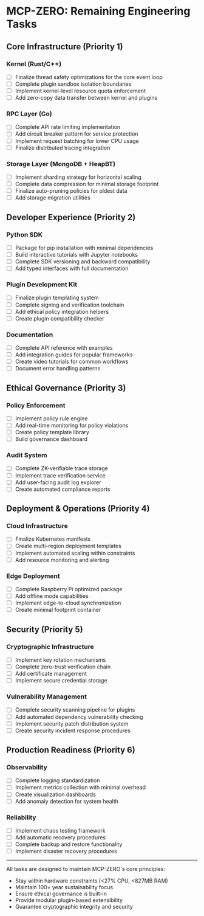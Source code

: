 # MCP-ZERO: Remaining Engineering Tasks

## Core Infrastructure (Priority 1)

### Kernel (Rust/C++)
- [ ] Finalize thread safety optimizations for the core event loop
- [ ] Complete plugin sandbox isolation boundaries
- [ ] Implement kernel-level resource quota enforcement
- [ ] Add zero-copy data transfer between kernel and plugins

### RPC Layer (Go)
- [ ] Complete API rate limiting implementation
- [ ] Add circuit breaker pattern for service protection
- [ ] Implement request batching for lower CPU usage 
- [ ] Finalize distributed tracing integration

### Storage Layer (MongoDB + HeapBT)
- [ ] Implement sharding strategy for horizontal scaling
- [ ] Complete data compression for minimal storage footprint
- [ ] Finalize auto-pruning policies for oldest data
- [ ] Add storage migration utilities

## Developer Experience (Priority 2)

### Python SDK
- [ ] Package for pip installation with minimal dependencies
- [ ] Build interactive tutorials with Jupyter notebooks
- [ ] Complete SDK versioning and backward compatibility
- [ ] Add typed interfaces with full documentation

### Plugin Development Kit
- [ ] Finalize plugin templating system
- [ ] Complete signing and verification toolchain
- [ ] Add ethical policy integration helpers
- [ ] Create plugin compatibility checker

### Documentation
- [ ] Complete API reference with examples
- [ ] Add integration guides for popular frameworks
- [ ] Create video tutorials for common workflows
- [ ] Document error handling patterns

## Ethical Governance (Priority 3)

### Policy Enforcement
- [ ] Implement policy rule engine
- [ ] Add real-time monitoring for policy violations
- [ ] Create policy template library
- [ ] Build governance dashboard

### Audit System
- [ ] Complete ZK-verifiable trace storage
- [ ] Implement trace verification service
- [ ] Add user-facing audit log explorer
- [ ] Create automated compliance reports

## Deployment & Operations (Priority 4)

### Cloud Infrastructure
- [ ] Finalize Kubernetes manifests
- [ ] Create multi-region deployment templates
- [ ] Implement automated scaling within constraints
- [ ] Add resource monitoring and alerting

### Edge Deployment
- [ ] Complete Raspberry Pi optimized package
- [ ] Add offline mode capabilities
- [ ] Implement edge-to-cloud synchronization
- [ ] Create minimal footprint container

## Security (Priority 5)

### Cryptographic Infrastructure
- [ ] Implement key rotation mechanisms
- [ ] Complete zero-trust verification chain
- [ ] Add certificate management
- [ ] Implement secure credential storage

### Vulnerability Management
- [ ] Complete security scanning pipeline for plugins
- [ ] Add automated dependency vulnerability checking
- [ ] Implement security patch distribution system
- [ ] Create security incident response procedures

## Production Readiness (Priority 6)

### Observability
- [ ] Complete logging standardization
- [ ] Implement metrics collection with minimal overhead
- [ ] Create visualization dashboards
- [ ] Add anomaly detection for system health

### Reliability
- [ ] Implement chaos testing framework
- [ ] Add automatic recovery procedures
- [ ] Complete backup and restore functionality
- [ ] Implement disaster recovery procedures

---

All tasks are designed to maintain MCP-ZERO's core principles:
- Stay within hardware constraints (<27% CPU, <827MB RAM)
- Maintain 100+ year sustainability focus
- Ensure ethical governance is built-in
- Provide modular plugin-based extensibility
- Guarantee cryptographic integrity and security
